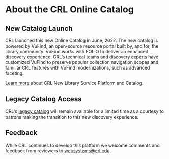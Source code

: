 # About the CRL Online Catalog

## New Catalog Launch

CRL launched this new Online Catalog in June, 2022. The new catalog is powered by VuFind, an open-source resource portal built by, and for, the library community. VuFind works with FOLIO to deliver an enhanced discovery experience. CRL’s technical teams and discovery experts have customized VuFind to preserve popular collection navigation scopes and familiar CRL features with VuFind modernizations, such as advanced faceting.

[Learn more](https://www.crl.edu/news/crl-implements-new-library-service-platform-and-catalog) about CRL New Library Service Platform and Catalog.

## Legacy Catalog Access

CRL's [legacy catalog](http://catalog-old.crl.edu) will remain available for a limited time as a courtesy to patrons making the transition to this new discovery experience.

## Feedback

While CRL continues to develop this platform we welcome comments and feedback from reviewers to [websystems@crl.edu](mailto://websystems@crl.edu).

&nbsp;